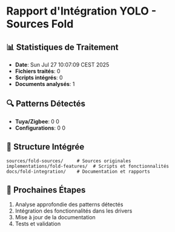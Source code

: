 # Rapport d'Intégration YOLO - Sources Fold

## 📊 Statistiques de Traitement
- **Date**: Sun Jul 27 10:07:09 CEST 2025
- **Fichiers traités**: 0
- **Scripts intégrés**: 0
- **Documents analysés**: 1

## 🔍 Patterns Détectés
- **Tuya/Zigbee**: 0
0
- **Configurations**: 0
0

## 📁 Structure Intégrée
```
sources/fold-sources/     # Sources originales
implementations/fold-features/  # Scripts et fonctionnalités
docs/fold-integration/    # Documentation et rapports
```

## 🚀 Prochaines Étapes
1. Analyse approfondie des patterns détectés
2. Intégration des fonctionnalités dans les drivers
3. Mise à jour de la documentation
4. Tests et validation

